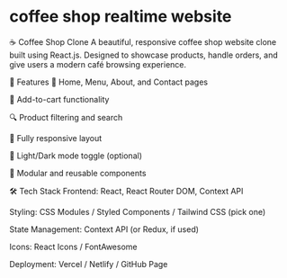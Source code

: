 # coffee shop realtime website
☕ Coffee Shop Clone
A beautiful, responsive coffee shop website clone built using React.js. Designed to showcase products, handle orders, and give users a modern café browsing experience.

<!-- optional image -->

🚀 Features
🍩 Home, Menu, About, and Contact pages

🛒 Add-to-cart functionality

🔍 Product filtering and search

📱 Fully responsive layout

🌙 Light/Dark mode toggle (optional)

🔧 Modular and reusable components

🛠️ Tech Stack
Frontend: React, React Router DOM, Context API

Styling: CSS Modules / Styled Components / Tailwind CSS (pick one)

State Management: Context API (or Redux, if used)

Icons: React Icons / FontAwesome

Deployment: Vercel / Netlify / GitHub Page

